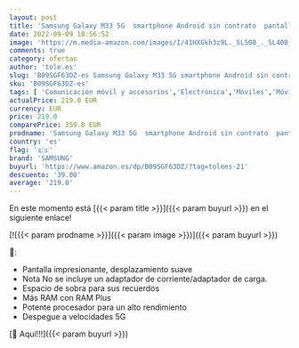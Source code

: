 ```yaml
---
layout: post
title: 'Samsung Galaxy M33 5G  smartphone Android sin contrato  pantalla TFT Infinity-O de 6 6 pulgadas  batería de 5 000 mAh  6 GB de RAM  almacenamiento de 128 GB  doble SIM  marrón'
date: 2022-09-09 10:56:52
image: 'https://m.media-amazon.com/images/I/41HXGkh3z9L._SL500_._SL400_.jpg'
comments: true
category: ofertas
author: 'tole.es'
slug: 'B09SGF63DZ-es Samsung Galaxy M33 5G smartphone Android sin contrato...'
sku: 'B09SGF63DZ-es'
tags: [ 'Comunicación móvil y accesorios','Electrónica','Móviles','Móviles y smartphones libres','android','samsung','🇪🇸', ]
actualPrice: 219.0 EUR
currency: EUR
price: 219.0
comparePrice: 359.0 EUR
prodname: 'Samsung Galaxy M33 5G  smartphone Android sin contrato  pantalla TFT Infinity-O de 6 6 pulgadas  batería de 5 000 mAh  6 GB de RAM  almacenamiento de 128 GB  doble SIM  marrón'
country: 'es'
flag: '🇪🇸'
brand: 'SAMSUNG'
buyurl: 'https://www.amazon.es/dp/B09SGF63DZ/?tag=tolees-21'
descuento: '39.00'
average: '219.0'
---
```


En este momento está [{{< param title >}}]({{< param buyurl >}}) en el siguiente enlace!

[![{{< param prodname >}}]({{< param image >}})]({{< param buyurl >}})

🔎:

- Pantalla impresionante, desplazamiento suave
- Nota No se incluye un adaptador de corriente/adaptador de carga.
- Espacio de sobra para sus recuerdos
- Más RAM con RAM Plus
- Potente procesador para un alto rendimiento
- Despegue a velocidades 5G

[🛒 Aquí!!!]({{< param buyurl >}})
